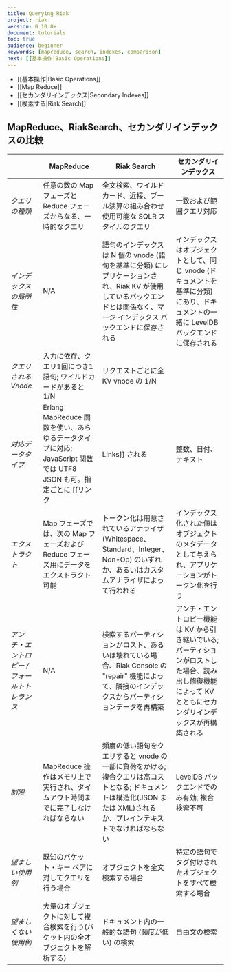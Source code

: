 ```yaml
---
title: Querying Riak
project: riak
version: 0.10.0+
document: tutorials
toc: true
audience: beginner
keywords: [mapreduce, search, indexes, comparison]
next: [[基本操作|Basic Operations]]
---
```


* [[基本操作|Basic Operations]]
* [[Map Reduce]]
* [[セカンダリインデックス|Secondary Indexes]]
* [[検索する|Riak Search]]

## MapReduce、RiakSearch、セカンダリインデックスの比較

&nbsp; | MapReduce | Riak Search | セカンダリインデックス
-------|----------|-------------|------------------
*クエリの種類* | 任意の数の Map フェーズと Reduce フェーズからなる、一時的なクエリ | 全文検索、ワイルドカード、近接、ブール演算の組み合わせ使用可能な SQLR スタイルのクエリ | 一致および範囲クエリ対応
*インデックスの局所性* | N/A | 語句のインデックスは N 個の vnode (語句を基準に分類) にレプリケーションされ、Riak KV が使用しているバックエンドとは関係なく、マージ インデックス バックエンドに保存される | インデックスはオブジェクトとして、同じ vnode (ドキュメントを基準に分類) にあり、ドキュメントの一緒に LevelDB バックエンドに保存される
*クエリされる Vnode* | 入力に依存、クエリ1回につき1語句; ワイルドカードがあると 1/N | リクエストごとに全 KV vnode の 1/N
*対応データタイプ* | Erlang MapReduce 関数を使い、あらゆるデータタイプに対応; JavaScript 関数では UTF8 JSON も可。指定ごとに [[リンク|Links]] される | 整数、日付、テキスト | バイナリおよび整数
*エクストラクト* | Map フェーズでは、次の Map フェーズおよび Reduce フェーズ用にデータをエクストラクト可能 | トークン化は用意されているアナライザ(Whitespace、Standard、Integer、Non-Op) のいずれか、あるいはカスタムアナライザによって行われる | インデックス化された値はオブジェクトのメタデータとして与えられ、アプリケーションがトークン化を行う
*アンチ・エントロピー / フォールトトレランス* | N/A | 検索するパーティションがロスト、あるいは壊れている場合、Riak Console の "repair" 機能によって、隣接のインデックスからパーティションデータを再構築 | アンチ・エントロピー機能は KV から引き継いでいる; パーティションがロストした場合、読み出し修復機能によって KV とともにセカンダリインデックスが再構築される
*制限* | MapReduce 操作はメモリ上で実行され、タイムアウト時間までに完了しなければならない | 頻度の低い語句をクエリすると vnode の一部に負荷をかける; 複合クエリは高コストとなる; ドキュメントは構造化(JSON または XML)されるか、プレインテキストでなければならない | LevelDB バックエンドでのみ有効; 複合検索不可
*望ましい使用例* | 既知のバケット・キー ペアに対してクエリを行う場合 | オブジェクトを全文検索する場合 | 特定の語句でタグ付けされたオブジェクトをすべて検索する場合
*望ましくない使用例* | 大量のオブジェクトに対して複合検索を行う(バケット内の全オブジェクトを解析する) | ドキュメント内の一般的な語句 (頻度が低い) の検索 | 自由文の検索
